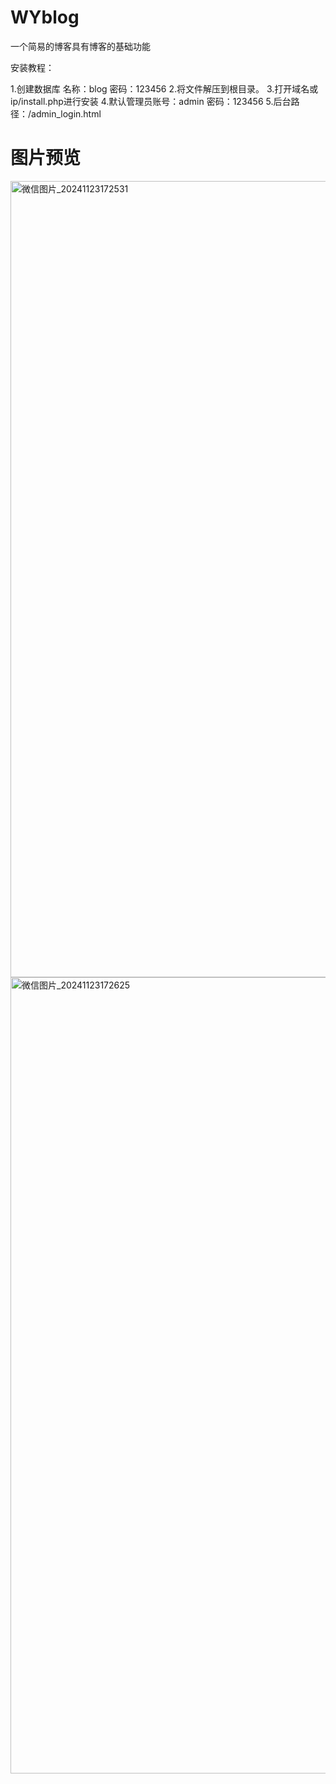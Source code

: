 # WYblog
一个简易的博客具有博客的基础功能

安装教程：

1.创建数据库 名称：blog 密码：123456
2.将文件解压到根目录。
3.打开域名或ip/install.php进行安装
4.默认管理员账号：admin 密码：123456
5.后台路径：/admin_login.html
# 图片预览
<img width="1274" alt="微信图片_20241123172531" src="https://github.com/user-attachments/assets/3817a681-bc18-472b-a4c3-233b9493631f">

<img width="1274" alt="微信图片_20241123172625" src="https://github.com/user-attachments/assets/3df70841-1668-4789-9a47-98c4dba2aaad">
